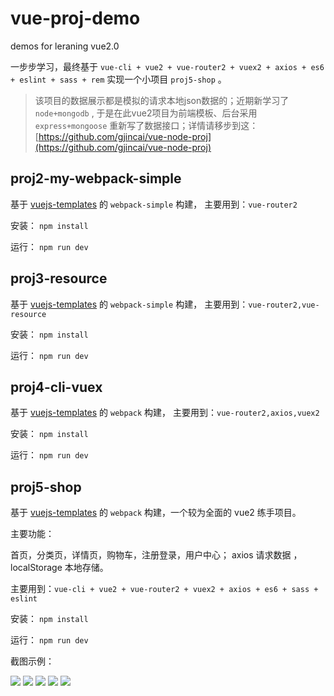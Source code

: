 # vue-proj-demo
demos for leraning vue2.0

一步步学习，最终基于 `vue-cli + vue2 + vue-router2 + vuex2 + axios + es6 + eslint + sass + rem` 实现一个小项目 `proj5-shop` 。

> 该项目的数据展示都是模拟的请求本地json数据的；近期新学习了 `node+mongodb` , 于是在此vue2项目为前端模板、后台采用 `express+mongoose` 重新写了数据接口；详情请移步到这：[https://github.com/gjincai/vue-node-proj](https://github.com/gjincai/vue-node-proj)

## proj2-my-webpack-simple
基于 [vuejs-templates](https://github.com/vuejs-templates) 的 `webpack-simple` 构建，
主要用到：`vue-router2`

安装： `npm install`

运行： `npm run dev`

## proj3-resource
基于 [vuejs-templates](https://github.com/vuejs-templates) 的 `webpack-simple` 构建，
主要用到：`vue-router2,vue-resource`

安装： `npm install`

运行： `npm run dev`

## proj4-cli-vuex
基于 [vuejs-templates](https://github.com/vuejs-templates) 的 `webpack` 构建，
主要用到：`vue-router2,axios,vuex2`

安装： `npm install`

运行： `npm run dev`

## proj5-shop 
基于 [vuejs-templates](https://github.com/vuejs-templates) 的 `webpack` 构建，一个较为全面的 vue2 练手项目。

主要功能：

首页，分类页，详情页，购物车，注册登录，用户中心；
axios 请求数据 ，localStorage 本地存储。

主要用到：`vue-cli + vue2 + vue-router2 + vuex2 + axios + es6 + sass + eslint`

安装： `npm install`

运行： `npm run dev`

截图示例：

![](http://ohe5avf3y.bkt.clouddn.com/pro/vue/vue-shop/vue-shop-show1.jpg) ![](http://ohe5avf3y.bkt.clouddn.com/pro/vue/vue-shop/vue-shop-show2.jpg) ![](http://ohe5avf3y.bkt.clouddn.com/pro/vue/vue-shop/vue-shop-show3.jpg) ![](http://ohe5avf3y.bkt.clouddn.com/pro/vue/vue-shop/vue-shop-show4.jpg) ![](http://ohe5avf3y.bkt.clouddn.com/pro/vue/vue-shop/vue-shop-show5.jpg)

